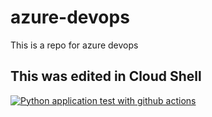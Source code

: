 # azure-devops
This is a repo for azure devops

## This was edited in Cloud Shell


[![Python application test with github actions](https://github.com/ElmerAvila09/azure-devops/actions/workflows/main.yml/badge.svg)](https://github.com/ElmerAvila09/azure-devops/actions/workflows/main.yml)
